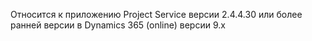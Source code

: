 Относится к приложению Project Service версии 2.4.4.30 или более ранней версии в Dynamics 365 (online) версии 9.x
